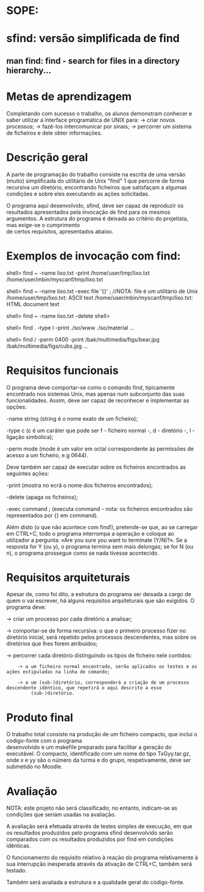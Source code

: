 # SOPE:
# sfind: versão simplificada de find 

man find: find - search for files in a directory hierarchy...
---------------------------------------------------------------------------------------------------------------------------------


# Metas de aprendizagem 

Completando  com  sucesso  o  trabalho,  os  alunos  demonstram  conhecer  e  saber  utilizar  a  interface  programática de UNIX 
para: 
  ->    criar novos processos; 
  ->    fazê-los intercomunicar por sinais; 
  ->    percorrer um sistema de ficheiros e dele obter informações. 


# Descrição geral 

A parte de programação do trabalho consiste na escrita de uma versão (muito) simplificada do utilitário de Unix "find" 1
que percorre de forma recursiva um diretório, encontrando ficheiros que satisfaçam a algumas condições e sobre eles executando as
ações solicitadas. 

O  programa  aqui  desenvolvido,  sfind,  deve  ser  capaz  de  reproduzir  os  resultados  apresentados  pela  invocação de find 
para os mesmos argumentos. A  estrutura  do  programa  é  deixada  ao  critério  do  projetista,  mas  exige-se  o  cumprimento  
de  certos  requisitos, apresentados abaixo. 

# Exemplos de invocação com find:

shell> find ~ -name lixo.txt -print
/home/user/tmp/lixo.txt
/home/user/mbin/myscanf/tmp/lixo.txt

shell> find ~ -name lixo.txt -exec file '{}' \;  //NOTA: file é um utilitário de Unix
/home/user/tmp/lixo.txt: ASCII text
/home/user/mbin/myscanf/tmp/lixo.txt: HTML document text  

shell> find ~ -name lixo.txt -delete
shell> 

shell> find . -type l -print
./so/www
./so/material
...

shell> find / -perm 0400 -print
/bak/multimedia/figs/bear.jpg
/bak/multimedia/figs/cubs.jpg
...


# Requisitos funcionais 

O programa deve comportar-se como o comando find, tipicamente  encontrado  nos  sistemas  Unix,  mas  apenas num subconjunto das
suas funcionalidades. Assim, deve ser capaz de reconhecer e implementar as opções: 

-name string      (string é o nome exato de um ficheiro); 

-type c           (c é um caráter que pode ser f - ficheiro normal -, d - diretório -, l - ligação simbólica); 

-perm mode        (mode é um valor em octal correspondente às permissões de acesso a um ficheiro, e.g 0644). 

Deve também ser capaz de executar sobre os ficheiros encontrados as seguintes ações: 

-print            (mostra no ecrã o nome dos ficheiros encontrados); 

-delete           (apaga os ficheiros); 

-exec command ;   (executa command - nota: os ficheiros encontrados são representados por {} em command).

Além disto (o que não acontece com find!), pretende-se que, ao se carregar em CTRL+C, todo o programa interrompa a operação e
coloque ao utilizador a pergunta: «Are you sure you want to terminate (Y/N)?». Se a resposta for Y (ou y), o programa termina sem
mais delongas; se for N (ou n), o programa prossegue como se nada tivesse acontecido.  


# Requisitos arquiteturais 

Apesar de, como foi dito, a estrutura do programa ser deixada a cargo de quem o vai escrever, há alguns requisitos arquiteturais
que são exigidos. O programa deve: 

  ->  criar um processo por cada diretório a analisar; 
  
  ->  comportar-se de forma recursiva: o que o primeiro processo fizer no diretório inicial, será repetido pelos processos
      descendentes, mas sobre os diretórios que lhes forem atribuídos; 

  ->  percorrer cada diretório distinguindo os tipos de ficheiro nele contidos: 
  
        -> a um ficheiro normal encontrado, serão aplicados os testes e as ações estipuladas na linha de comando; 
   
        -> a um (sub-)diretório, corresponderá a criação de um processo descendente idêntico, que repetirá o aqui descrito a esse
             (sub-)diretório. 



# Produto final 
O  trabalho  total  consiste  na  produção  de  um  ficheiro  compacto,  que  inclui  o  código-fonte  com  o  programa  
desenvolvido e um makefile preparado para facilitar a geração do executável. O compacto, identificado com um nome do tipo
TxGyy.tar.gz, onde x e yy são o número da turma e do grupo, respetivamente, deve ser submetido no Moodle. 



# Avaliação 
NOTA:  este  projeto  não  será  classificado;  no  entanto,  indicam-se  as  condições  que  seriam  usadas  na  avaliação.  

A  avaliação  será  efetuada  através  de  testes  simples  de  execução,  em  que  os  resultados  produzidos  pelo  programa 
sfind  desenvolvido  serão  comparados  com  os  resultados  produzidos  por  find em  condições  idênticas.

O  funcionamento  do  requisito  relativo  à  reação  do  programa  relativamente  à  sua  interrupção  inesperada  através da
ativação de CTRL+C, também será testado. 

Também será avaliada a estrutura e a qualidade geral do código-fonte.
